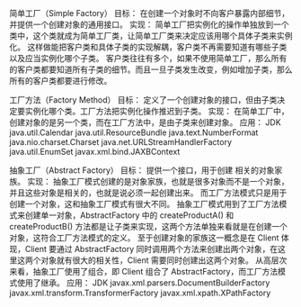 简单工厂（Simple Factory）
    目标：
        在创建一个对象时不向客户暴露内部细节，并提供一个创建对象的通用接口。
    实现： 
        简单工厂把实例化的操作单独放到一个类中，这个类就成为简单工厂类，让简单工厂类来决定应该用哪个具体子类来实例化。
        这样做能把客户类和具体子类的实现解耦，客户类不再需要知道有哪些子类以及应当实例化哪个子类。
        客户类往往有多个，如果不使用简单工厂，那么所有的客户类都要知道所有子类的细节。而且一旦子类发生改变，例如增加子类，那么所有的客户类都要进行修改。
       
 工厂方法（Factory Method）
    目标：
        定义了一个创建对象的接口，但由子类决定要实例化哪个类。工厂方法把实例化操作推迟到子类。
    实现：
        在简单工厂中，创建对象的是另一个类，而在工厂方法中，是由子类来创建对象。
    应用：
     JDK
        java.util.Calendar
        java.util.ResourceBundle
        java.text.NumberFormat
        java.nio.charset.Charset
        java.net.URLStreamHandlerFactory
        java.util.EnumSet
        javax.xml.bind.JAXBContext


 抽象工厂（Abstract Factory）
    目标：
        提供一个接口，用于创建 相关的对象家族。
    实现：
        抽象工厂模式创建的是对象家族，也就是很多对象而不是一个对象，并且这些对象是相关的，也就是说必须一起创建出来。
        而工厂方法模式只是用于创建一个对象，这和抽象工厂模式有很大不同。
        抽象工厂模式用到了工厂方法模式来创建单一对象，AbstractFactory 中的 createProductA() 和 createProductB() 方法都是让子类来实现，这两个方法单独来看就是在创建一个对象，这符合工厂方法模式的定义。
        至于创建对象的家族这一概念是在 Client 体现，Client 要通过 AbstractFactory 同时调用两个方法来创建出两个对象，在这里这两个对象就有很大的相关性，Client 需要同时创建出这两个对象。
        从高层次来看，抽象工厂使用了组合，即 Client 组合了 AbstractFactory，而工厂方法模式使用了继承。
    应用：
        JDK
        javax.xml.parsers.DocumentBuilderFactory
        javax.xml.transform.TransformerFactory
        javax.xml.xpath.XPathFactory